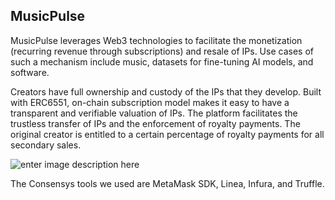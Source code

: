 ## MusicPulse

MusicPulse leverages Web3 technologies to facilitate the monetization (recurring revenue through subscriptions) and resale of IPs. Use cases of such a mechanism include music, datasets for fine-tuning AI models, and software. 

Creators have full ownership and custody of the IPs that they develop. Built with ERC6551, on-chain subscription model makes it easy to have a transparent and verifiable valuation of IPs. The platform facilitates the trustless transfer of IPs and the enforcement of royalty payments. The original creator is entitled to a certain percentage of royalty payments for all secondary sales.

![enter image description here](https://brown-agricultural-canidae-490.mypinata.cloud/ipfs/QmWCfjE51cUKrvSWpdg9nuAXnys79FGN3VEHU8y5Zvzuet?_gl=1*1b8le9*_ga*MTQwMzQ0NDg4Mi4xNjg5Mzc3ODQz*_ga_5RMPXG14TE*MTY5MjY2ODMyOC42LjEuMTY5MjY2ODM0My40NS4wLjA.)


The Consensys tools we used are MetaMask SDK, Linea, Infura, and Truffle.
